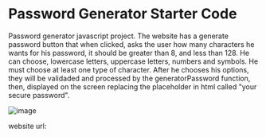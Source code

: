 # Password Generator Starter Code
Password generator javascript project. The website has a generate password button that when clicked, asks the user how many characters he wants for his password, it should be greater than 8, and less than 128. He can choose, lowercase letters, uppercase letters, numbers and symbols. He must choose at least one type of character. After he chooses his options, they will be validaded and processed by the generatorPassword function, then, displayed on the screen replacing the placeholder in html called "your secure password".

![image](https://user-images.githubusercontent.com/78193249/158028864-68194494-a07d-4e99-a062-857c25065ec8.png)

website url: 
